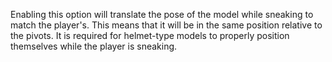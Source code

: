 Enabling this option will translate the pose of the model while sneaking to match the player's.
This means that it will be in the same position relative to the pivots.
It is required for helmet-type models to properly position themselves while the player is sneaking.